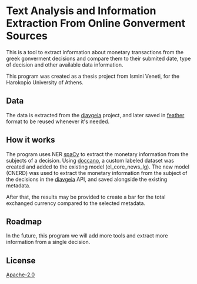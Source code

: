 # Text Analysis and Information Extraction From Online Gonverment Sources

This is a tool to extract information about monetary transactions
from the greek gonverment decisions and compare them to their submited date, type
of decision and other available data information. 

This program was created as a thesis project from Ismini Veneti, for the
Harokopio University of Athens.


## Data
The data is extracted from the [diavgeia](https://www.diavgeia.gov.gr/) project, and later
saved in [feather](https://github.com/wesm/feather) format to be
reused whenever it's needed.

## How it works

The program uses NER [spaCy](https://github.com/explosion/spaCy) to
extract the monetary information from the subjects of a decision. Using
[doccano](https://github.com/doccano/doccano), a custom labeled dataset was
created and added to the existing model (el_core_news_lg). The new model
(CNERD) was used to extract the monetary information from the subject of
the decisions in the [diavgeia](https://www.diavgeia.gov.gr/) API, and saved
alongside the existing metadata. 

After that, the results may be provided to create a bar for the total exchanged 
currency compared to the selected metadata.


## Roadmap
In the future, this program we will add more tools and extract more
information from a single decision.

## License
[Apache-2.0](https://choosealicense.com/licenses/apache-2.0/)
